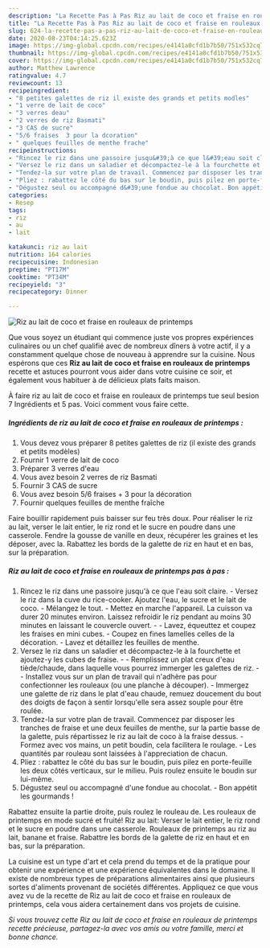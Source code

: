 ```yaml
---
description: "La Recette Pas à Pas Riz au lait de coco et fraise en rouleaux de printemps"
title: "La Recette Pas à Pas Riz au lait de coco et fraise en rouleaux de printemps"
slug: 624-la-recette-pas-a-pas-riz-au-lait-de-coco-et-fraise-en-rouleaux-de-printemps
date: 2020-08-23T04:14:25.623Z
image: https://img-global.cpcdn.com/recipes/e4141a0cfd1b7b50/751x532cq70/riz-au-lait-de-coco-et-fraise-en-rouleaux-de-printemps-photo-principale-de-la-recette.jpg
thumbnail: https://img-global.cpcdn.com/recipes/e4141a0cfd1b7b50/751x532cq70/riz-au-lait-de-coco-et-fraise-en-rouleaux-de-printemps-photo-principale-de-la-recette.jpg
cover: https://img-global.cpcdn.com/recipes/e4141a0cfd1b7b50/751x532cq70/riz-au-lait-de-coco-et-fraise-en-rouleaux-de-printemps-photo-principale-de-la-recette.jpg
author: Matthew Lawrence
ratingvalue: 4.7
reviewcount: 13
recipeingredient:
- "8 petites galettes de riz il existe des grands et petits modles"
- "1 verre de lait de coco"
- "3 verres deau"
- "2 verres de riz Basmati"
- "3 CAS de sucre"
- "5/6 fraises  3 pour la dcoration"
- " quelques feuilles de menthe frache"
recipeinstructions:
- "Rincez le riz dans une passoire jusqu&#39;à ce que l&#39;eau soit claire. Versez le riz dans la cuve du rice-cooker. Ajoutez l&#39;eau, le sucre et le lait de coco. Mélangez le tout. Mettez en marche l&#39;appareil. La cuisson va durer 20 minutes environ. Laissez refroidir le riz pendant au moins 30 minutes en laissant le couvercle ouvert.  Lavez, équeuttez et coupez les fraises en mini cubes. Coupez en fines lamelles celles de la décoration. Lavez et détaillez les feuilles de menthe."
- "Versez le riz dans un saladier et décompactez-le à la fourchette et ajoutez-y les cubes de fraise.  Remplissez un plat creux d&#39;eau tiède/chaude, dans laquelle vous pourrez immerger les galettes de riz.  Installez vous sur un plan de travail qui n&#39;adhère pas pour confectionner les rouleaux (ou une planche à découper). Immergez une galette de riz dans le plat d&#39;eau chaude, remuez doucement du bout des doigts de façon à sentir lorsqu&#39;elle sera assez souple pour être roulée."
- "Tendez-la sur votre plan de travail. Commencez par disposer les tranches de fraise et une deux feuilles de menthe, sur la partie basse de la galette, puis répartissez le riz au lait de coco à la fraise dessus. Formez avec vos mains, un petit boudin, cela facilitera le roulage. Les quantités par rouleau sont laissées à l&#39;appreciation de chacun."
- "Pliez : rabattez le côté du bas sur le boudin, puis pilez en porte-feuille les deux côtés verticaux, sur le milieu. Puis roulez ensuite le boudin sur lui-même."
- "Dégustez seul ou accompagné d&#39;une fondue au chocolat. Bon appétit les gourmands !"
categories:
- Resep
tags:
- riz
- au
- lait

katakunci: riz au lait 
nutrition: 164 calories
recipecuisine: Indonesian
preptime: "PT17M"
cooktime: "PT34M"
recipeyield: "3"
recipecategory: Dinner

---
```



![Riz au lait de coco et fraise en rouleaux de printemps](https://img-global.cpcdn.com/recipes/e4141a0cfd1b7b50/751x532cq70/riz-au-lait-de-coco-et-fraise-en-rouleaux-de-printemps-photo-principale-de-la-recette.jpg)

Que vous soyez un étudiant qui commence juste vos propres expériences culinaires ou un chef qualifié avec de nombreux dîners à votre actif, il y a constamment quelque chose de nouveau à apprendre sur la cuisine. Nous espérons que ces <strong> Riz au lait de coco et fraise en rouleaux de printemps </strong> recette et astuces pourront vous aider dans votre cuisine ce soir, et également vous habituer à de délicieux plats faits maison.

<!--inarticleads1-->

À faire riz au lait de coco et fraise en rouleaux de printemps tue seul besion 7 Ingrédients et 5 pas. Voici comment vous faire cette.

##### Ingrédients de riz au lait de coco et fraise en rouleaux de printemps :

1. Vous devez vous préparer 8 petites galettes de riz (il existe des grands et petits modèles)
1. Fournir 1 verre de lait de coco
1. Préparer 3 verres d&#39;eau
1. Vous avez besoin 2 verres de riz Basmati
1. Fournir 3 CAS de sucre
1. Vous avez besoin 5/6 fraises + 3 pour la décoration
1. Fournir  quelques feuilles de menthe fraîche


Faire bouillir rapidement puis baisser sur feu très doux. Pour réaliser le riz au lait, verser le lait entier, le riz rond et le sucre en poudre dans une casserole. Fendre la gousse de vanille en deux, récupérer les graines et les déposer, avec la. Rabattez les bords de la galette de riz en haut et en bas, sur la préparation. 

<!--inarticleads2-->

##### Riz au lait de coco et fraise en rouleaux de printemps pas à pas :

1. Rincez le riz dans une passoire jusqu&#39;à ce que l&#39;eau soit claire. - Versez le riz dans la cuve du rice-cooker. Ajoutez l&#39;eau, le sucre et le lait de coco. - Mélangez le tout. - Mettez en marche l&#39;appareil. La cuisson va durer 20 minutes environ. Laissez refroidir le riz pendant au moins 30 minutes en laissant le couvercle ouvert. -  - Lavez, équeuttez et coupez les fraises en mini cubes. - Coupez en fines lamelles celles de la décoration. - Lavez et détaillez les feuilles de menthe.
1. Versez le riz dans un saladier et décompactez-le à la fourchette et ajoutez-y les cubes de fraise. -  - Remplissez un plat creux d&#39;eau tiède/chaude, dans laquelle vous pourrez immerger les galettes de riz. -  - Installez vous sur un plan de travail qui n&#39;adhère pas pour confectionner les rouleaux (ou une planche à découper). - Immergez une galette de riz dans le plat d&#39;eau chaude, remuez doucement du bout des doigts de façon à sentir lorsqu&#39;elle sera assez souple pour être roulée.
1. Tendez-la sur votre plan de travail. Commencez par disposer les tranches de fraise et une deux feuilles de menthe, sur la partie basse de la galette, puis répartissez le riz au lait de coco à la fraise dessus. - Formez avec vos mains, un petit boudin, cela facilitera le roulage. - Les quantités par rouleau sont laissées à l&#39;appreciation de chacun.
1. Pliez : rabattez le côté du bas sur le boudin, puis pilez en porte-feuille les deux côtés verticaux, sur le milieu. Puis roulez ensuite le boudin sur lui-même.
1. Dégustez seul ou accompagné d&#39;une fondue au chocolat. - Bon appétit les gourmands !


Rabattez ensuite la partie droite, puis roulez le rouleau de. Les rouleaux de printemps en mode sucré et fruité! Riz au lait: Verser le lait entier, le riz rond et le sucre en poudre dans une casserole. Rouleaux de printemps au riz au lait, banane et fraise. Rabattre les bords de la galette de riz en haut et en bas, sur la préparation. 

<!--inarticleads1-->

<p>
La cuisine est un type d'art et cela prend du temps et de la pratique pour obtenir une expérience et une expérience équivalentes dans le domaine. Il existe de nombreux types de préparations alimentaires ainsi que plusieurs sortes d'aliments provenant de sociétés différentes. Appliquez ce que vous avez vu de la recette de Riz au lait de coco et fraise en rouleaux de printemps, cela vous aidera certainement dans vos projets de cuisine.
</p>

<p>
<i>Si vous trouvez cette Riz au lait de coco et fraise en rouleaux de printemps recette précieuse, partagez-la avec vos amis ou votre famille, merci et bonne chance.</i>
</p>
